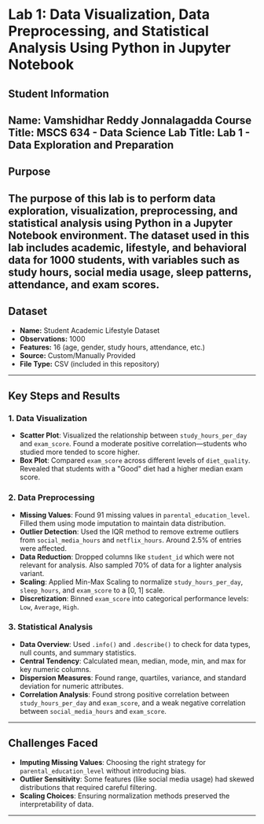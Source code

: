 # Lab 1: Data Visualization, Data Preprocessing, and Statistical Analysis Using Python in Jupyter Notebook
## Student Information
**Name:** Vamshidhar Reddy Jonnalagadda
**Course Title:** MSCS 634 - Data Science
**Lab Title:** Lab 1 - Data Exploration and Preparation
---
## Purpose
The purpose of this lab is to perform data exploration, visualization, preprocessing, and statistical analysis using Python in a Jupyter Notebook environment. The dataset used in this lab includes academic, lifestyle, and behavioral data for 1000 students, with variables such as study hours, social media usage, sleep patterns, attendance, and exam scores.
---
## Dataset
- **Name:** Student Academic Lifestyle Dataset
- **Observations:** 1000
- **Features:** 16 (age, gender, study hours, attendance, etc.)
- **Source:** Custom/Manually Provided
- **File Type:** CSV (included in this repository)
---
## Key Steps and Results
### 1. Data Visualization
- **Scatter Plot**: Visualized the relationship between `study_hours_per_day` and `exam_score`. Found a moderate positive correlation—students who studied more tended to score higher.
- **Box Plot**: Compared `exam_score` across different levels of `diet_quality`. Revealed that students with a "Good" diet had a higher median exam score.
### 2. Data Preprocessing
- **Missing Values**: Found 91 missing values in `parental_education_level`. Filled them using mode imputation to maintain data distribution.
- **Outlier Detection**: Used the IQR method to remove extreme outliers from `social_media_hours` and `netflix_hours`. Around 2.5% of entries were affected.
- **Data Reduction**: Dropped columns like `student_id` which were not relevant for analysis. Also sampled 70% of data for a lighter analysis variant.
- **Scaling**: Applied Min-Max Scaling to normalize `study_hours_per_day`, `sleep_hours`, and `exam_score` to a [0, 1] scale.
- **Discretization**: Binned `exam_score` into categorical performance levels: `Low`, `Average`, `High`.
### 3. Statistical Analysis
- **Data Overview**: Used `.info()` and `.describe()` to check for data types, null counts, and summary statistics.
- **Central Tendency**: Calculated mean, median, mode, min, and max for key numeric columns.
- **Dispersion Measures**: Found range, quartiles, variance, and standard deviation for numeric attributes.
- **Correlation Analysis**: Found strong positive correlation between `study_hours_per_day` and `exam_score`, and a weak negative correlation between `social_media_hours` and `exam_score`.
---
## Challenges Faced
- **Imputing Missing Values**: Choosing the right strategy for `parental_education_level` without introducing bias.
- **Outlier Sensitivity**: Some features (like social media usage) had skewed distributions that required careful filtering.
- **Scaling Choices**: Ensuring normalization methods preserved the interpretability of data.
---
